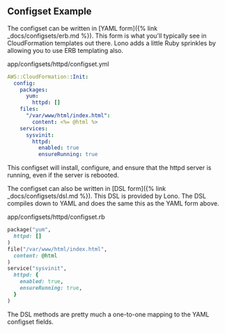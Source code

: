 ## Configset Example

The configset can be written in [YAML form]({% link _docs/configsets/erb.md %}). This form is what you'll typically see in CloudFormation templates out there. Lono adds a little Ruby sprinkles by allowing you to use ERB templating also. 

app/configsets/httpd/configset.yml

```yaml
AWS::CloudFormation::Init:
  config:
    packages:
      yum:
        httpd: []
    files:
      "/var/www/html/index.html":
        content: <%= @html %>
    services:
      sysvinit:
        httpd:
          enabled: true
          ensureRunning: true
```

This configset will install, configure, and ensure that the httpd server is running, even if the server is rebooted.

The configset can also be written in [DSL form]({% link _docs/configsets/dsl.md %}). This DSL is provided by Lono. The DSL compiles down to YAML and does the same this as the YAML form above. 

app/configsets/httpd/configset.rb

```ruby
package("yum",
  httpd: []
)
file("/var/www/html/index.html",
  content: @html
)
service("sysvinit",
  httpd: {
    enabled: true,
    ensureRunning: true,
  }
)
```

The DSL methods are pretty much a one-to-one mapping to the YAML configset fields. 
